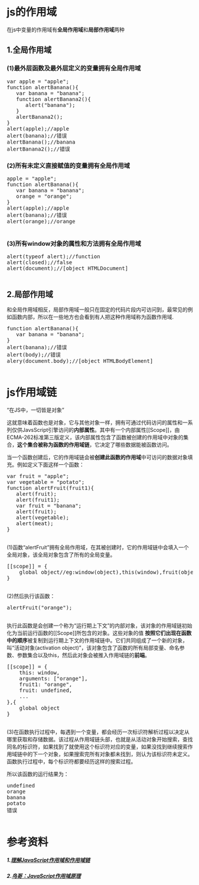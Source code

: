 <html lang="ch">
<head>
	<meta charset="UTF-8">
	<title>js作用域学习笔记</title>
</head>
<body>
	<h1>js的作用域</h1>
	<p>在js中变量的作用域有<b>全局作用域</b>和<b>局部作用域</b>两种</p>
	<h2>1.全局作用域</h2>
	<h3>(1)最外层函数及最外层定义的变量拥有全局作用域</h3>
	<pre>
var apple = "apple";
function alertBanana(){
   var banana = "banana";
   function alertBanana2(){
      alert("banana");
   }
   alertBanana2();
}
alert(apple);//apple
alert(banana);//错误
alertBanana();//banana
alertBanana2();//错误
</pre>
	<h3>(2)所有未定义直接赋值的变量拥有全局作用域</h3>
	<pre>
apple = "apple";
function alertBanana(){
   var banana = "banana";
   orange = "orange";
}
alert(apple);//apple
alert(banana);//错误
alert(orange);//orange
	</pre>
		<h3>(3)所有window对象的属性和方法拥有全局作用域</h3>
	<pre>
alert(typeof alert);//function
alert(closed);//false
alert(document);//[object HTMLDocument]
	</pre>
	<h2>2.局部作用域</h2>
	<p>和全局作用域相反，局部作用域一般只在固定的代码片段内可访问到，最常见的例如函数内部，所以在一些地方也会看到有人把这种作用域称为函数作用域.</p>
	<pre>
function alertBanana(){
   var banana = "banana";
}
alert(banana);//错误
alert(body);//错误
alery(document.body);//[object HTMLBodyElement]
	</pre>
	<h1>js作用域链</h1>	
	<p>“在JS中，一切皆是对象”</p>
	<p>这就意味着函数也是对象，它与其他对象一样，拥有可通过代码访问的属性和一系列仅供JavsScript引擎访问的<b>内部属性</b>。其中有一个内部属性[[Scope]]，由ECMA-262标准第三版定义，该内部属性包含了函数被创建的作用域中对象的集合，<b>这个集合被称为函数的作用域链</b>，它决定了哪些数据能被函数访问。</p>
	<p>当一个函数创建后，它的作用域链会被<b>创建此函数的作用域</b>中可访问的数据对象填充。例如定义下面这样一个函数：</p>
	<pre>
var fruit = "apple";
var vegetable = "potato";
function alertFruit(fruit1){
   alert(fruit);
   alert(fruit1);
   var fruit = "banana";
   alert(fruit);
   alert(vegetable);
   alert(meat);
}
	</pre>
	<p>(1)函数“alertFruit”拥有全局作用域，在其被创建时，它的作用域链中会填入一个全局对象，该全局对象包含了所有的全局变量。</p>
	<pre>
[[scope]] = {
	global object//eg:window(object),this(window),fruit(object),alertFruit(function)
}
	</pre>
	<p>(2)然后执行该函数：</p>
	<pre>
alertFruit("orange");
	</pre>
	<p>执行此函数是会创建一个称为“运行期上下文”的内部对象，该对象的作用域链初始化为当前运行函数的[[Scope]]所包含的对象。这些对象的值 <b>按照它们出现在函数中的顺序</b>被复制到运行期上下文的作用域链中。它们共同组成了一个新的对象，叫“活动对象(activation object)”，该对象包含了函数的所有局部变量、命名参数、参数集合以及this，然后此对象会被推入作用域链的<b>前端</b>。
	</p>
	<pre>
[[scope]] = {
	this: window,
	arguments: ["orange"],
	fruit1: "orange",
	fruit: undefined,
	...
},{
	global object
}
	</pre>
	<p>(3)在函数执行过程中，每遇到一个变量，都会经历一次标识符解析过程以决定从哪里获取和存储数据。该过程从作用域链头部，也就是从活动对象开始搜索，查找同名的标识符，如果找到了就使用这个标识符对应的变量，如果没找到继续搜索作用域链中的下一个对象，如果搜索完所有对象都未找到，则认为该标识符未定义。函数执行过程中，每个标识符都要经历这样的搜索过程。<p>
	<p>所以该函数的运行结果为：</p>
	<pre>
undefined
orange
banana
potato
错误
	</pre>
<h1>参考资料</h1>
<h5>1.<a href="http://www.cnblogs.com/lhb25/archive/2011/09/06/javascript-scope-chain.html">理解JavaScript作用域和作用域链</a></h5>
<h5>2.<a href="http://www.laruence.com/2009/05/28/863.html">鸟哥：JavaScript作用域原理</a></h5>
</body>

</html>